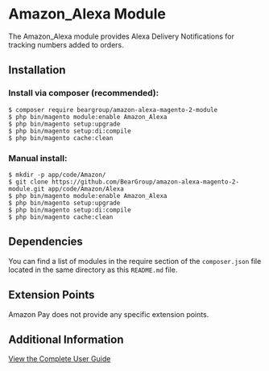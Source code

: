 # Amazon_Alexa Module

The Amazon_Alexa module provides Alexa Delivery Notifications for tracking numbers added to orders.

## Installation
### Install via composer (recommended):
```
$ composer require beargroup/amazon-alexa-magento-2-module
$ php bin/magento module:enable Amazon_Alexa
$ php bin/magento setup:upgrade
$ php bin/magento setup:di:compile
$ php bin/magento cache:clean
```
### Manual install:
```
$ mkdir -p app/code/Amazon/
$ git clone https://github.com/BearGroup/amazon-alexa-magento-2-module.git app/code/Amazon/Alexa
$ php bin/magento module:enable Amazon_Alexa
$ php bin/magento setup:upgrade
$ php bin/magento setup:di:compile
$ php bin/magento cache:clean
```


## Dependencies

You can find a list of modules in the require section of the `composer.json` file located in the
same directory as this `README.md` file.

## Extension Points

Amazon Pay does not provide any specific extension points.

## Additional Information

[View the Complete User Guide](https://amzn.github.io/amazon-payments-magento-2-plugin/)
